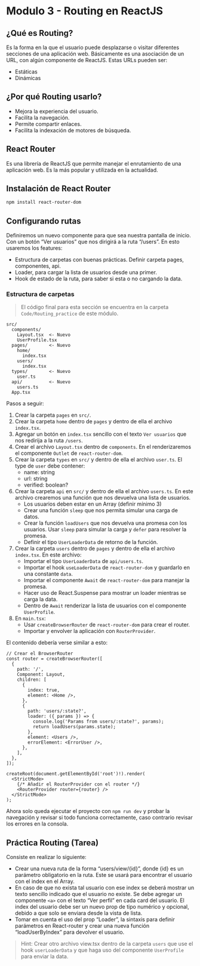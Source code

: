 # Modulo 3 - Routing en ReactJS

## ¿Qué es Routing?

Es la forma en la que el usuario puede desplazarse o visitar diferentes secciones de una aplicación web. Básicamente es una asociación de un URL, con algún componente de ReactJS. Estas URLs pueden ser:

- Estáticas
- Dinámicas

## ¿Por qué Routing usarlo?

- Mejora la experiencia del usuario.
- Facilita la navegación.
- Permite compartir enlaces.
- Facilita la indexación de motores de búsqueda.

## React Router

Es una librería de ReactJS que permite manejar el enrutamiento de una aplicación web. Es la más popular y utilizada en la actualidad.

## Instalación de React Router

```bash
npm install react-router-dom
```

## Configurando rutas

Definiremos un nuevo componente para que sea nuestra pantalla de inicio. Con un botón “Ver usuarios” que nos dirigirá a la ruta “/users”. En esto usaremos los features:
- Estructura de carpetas con buenas prácticas. Definir carpeta pages, componentes, api.
- Loader, para cargar la lista de usuarios desde una primer.
- Hook de estado de la ruta, para saber si esta o no cargando la data.

### Estructura de carpetas

> El código final para esta sección se encuentra en la carpeta `Code/Routing_practice` de este módulo.

```
src/
  components/
    Layout.tsx  <- Nuevo
    UserProfile.tsx
  pages/        <- Nuevo
    home/
      index.tsx
    users/
      index.tsx
  types/        <- Nuevo
    user.ts
  api/          <- Nuevo
    users.ts
  App.tsx
```

Pasos a seguir:
1. Crear la carpeta `pages` en `src/`.
2. Crear la carpeta `home` dentro de `pages` y dentro de ella el archivo `index.tsx`.
3. Agregar un botón en `index.tsx` sencillo con el texto `Ver usuarios` que nos redirija a la ruta `/users`.
4. Crear el archivo `Layout.tsx` dentro de `components`. En el renderizaremos el componente `Outlet` de `react-router-dom`.
5. Crear la carpeta `types` en `src/` y dentro de ella el archivo `user.ts`. El type de `user` debe contener:
     - name: string
     - url: string
     - verified: boolean?
6. Crear la carpeta `api` en `src/` y dentro de ella el archivo `users.ts`. En este archivo crearemos una función que nos devuelva una lista de usuarios.
     - Los usuarios deben estar en un Array (definir mínimo 3) 
     - Crear una función `sleep` que nos permita simular una carga de datos.
     - Crear la función `loadUsers` que nos devuelva una promesa con los usuarios. Usar `sleep` para simular la carga y `defer` para resolver la promesa.
     - Definir el tipo `UserLoaderData` de retorno de la función.
7. Crear la carpeta `users` dentro de `pages` y dentro de ella el archivo `index.tsx`. En este archivo:
      - Importar el tipo `UserLoaderData` de `api/users.ts`.
      - Importar el hook `useLoaderData` de `react-router-dom` y guardarlo en una constante `data`.
      - Importar el componente `Await` de `react-router-dom` para manejar la promesa.
      - Hacer uso de React.Suspense para mostrar un loader mientras se carga la data.
      - Dentro de `Await` renderizar la lista de usuarios con el componente `UserProfile`.
8. En `main.tsx`:
      - Usar `createBrowserRouter` de `react-router-dom` para crear el router.
      - Importar y envolver la aplicación con `RouterProvider`.

El contenido debería verse similar a esto:
```tsx
// Crear el BrowserRouter
const router = createBrowserRouter([
  {
    path: '/',
    Component: Layout,
    children: [
      {
        index: true,
        element: <Home />,
      },
      {
        path: 'users/:state?',
        loader: ({ params }) => {
          console.log('Params from users/:state?', params);
          return loadUsers(params.state);
        },
        element: <Users />,
        errorElement: <ErrorUser />,
      },
    ],
  },
]);

createRoot(document.getElementById('root')!).render(
  <StrictMode>
    {/* Añadir el RouterProvider con el router */}
    <RouterProvider router={router} />
  </StrictMode>
);
```

Ahora solo queda ejecutar el proyecto con `npm run dev` y probar la navegación y revisar si todo funciona correctamente, caso contrario revisar los errores en la consola.

## Práctica Routing (Tarea)

Consiste en realizar lo siguiente:

- Crear una nueva ruta de la forma “users/view/{id}”, donde {id} es un parámetro obligatorio en la ruta. Este se usará para encontrar el usuario con el index en el Array.
- En caso de que no exista tal usuario con ese index se deberá mostrar un texto sencillo indicado que el usuario no existe. Se debe agregar un componente `<a>` con el texto “Ver perfil” en cada card del usuario. El index del usuario debe ser un nuevo prop de tipo numérico y opcional, debido a que solo se enviara desde la vista de lista.
- Tomar en cuenta el uso del prop “Loader”, la sintaxis para definir parámetros en React-router y crear una nueva función “loadUserByIndex” para devolver el usuario.

> Hint: Crear otro archivo view.tsx dentro de la carpeta `users` que use el hook `userLoaderData` y que haga uso del componente `UserProfile` para enviar la data.
